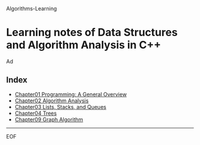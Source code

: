 Algorithms-Learning


Learning notes of Data Structures and Algorithm Analysis in C++
================================================================================

Ad

Index
--------------------------------------------------------------------------------

 - [Chapter01 Programming: A General Overview](https://github.com/Ad147/Algorithms-Learning/blob/master/DataStructuresAlgorithmAnalysis-Notes/DSAA-Ch01-Programming.md)
 - [Chapter02 Algorithm Analysis](https://github.com/Ad147/Algorithms-Learning/blob/master/DataStructuresAlgorithmAnalysis-Notes/DSAA-Ch02-Analysis.md)
 - [Chapter03 Lists, Stacks, and Queues](https://github.com/Ad147/Algorithms-Learning/blob/master/DataStructuresAlgorithmAnalysis-Notes/DSAA-Ch03-StackQueue.md)
 - [Chapter04 Trees](https://github.com/Ad147/Algorithms-Learning/blob/master/DataStructuresAlgorithmAnalysis-Notes/DSAA-Ch04-Trees.md)
 - [Chapter09 Graph Algorithm](https://github.com/Ad147/Algorithms-Learning/blob/master/DataStructuresAlgorithmAnalysis-Notes/DSAA-Ch09-Graph.md)


--------------------------------------------------------------------------------


EOF
